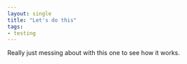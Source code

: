 ```yaml
---
layout: single
title: "Let's do this"
tags:
- testing
---
```


Really just messing about with this one to see how it works. 
